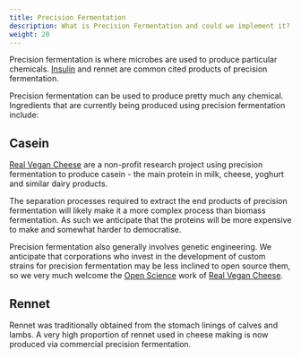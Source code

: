 ```yaml
---
title: Precision Fermentation
description: What is Precision Fermentation and could we implement it?
weight: 20
---
```


Precision fermentation is where microbes are used to produce particular chemicals.  [Insulin]([url](https://openinsulin.org)) and rennet are common cited products of precision fermentation.  

Precision fermentation can be used to produce pretty much any chemical.  Ingredients that are currently being produced using precision fermentation include:

## Casein

[Real Vegan Cheese](https://www.realvegancheese.org/) are a non-profit research project using precision fermentation to produce casein - the main protein in milk, cheese, yoghurt and similar dairy products.

The separation processes required to extract the end products of precision fermentation will likely make it a more complex process than biomass fermentation.  As such we anticipate that the proteins will be more expensive to make and somewhat harder to democratise.

Precision fermentation also generally involves genetic engineering.  We anticipate that corporations who invest in the development of custom strains for precision fermentation may be less inclined to open source them, so we very much welcome the [Open Science](https://www.realvegancheese.org/news/we-do-open-science) work of [Real Vegan Cheese](https://www.realvegancheese.org/projects).

## Rennet
Rennet was traditionally obtained from the stomach linings of calves and lambs.  A very high proportion of rennet used in cheese making is now produced via commercial precision fermentation.

<br>